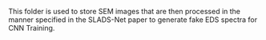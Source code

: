 This folder is used to store SEM images that are then processed in the manner specified in the SLADS-Net paper to generate fake EDS spectra for CNN Training.